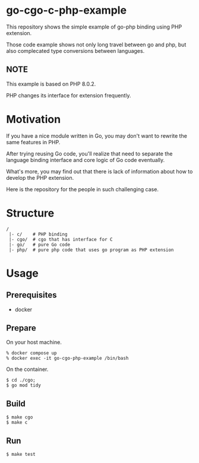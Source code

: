 # go-cgo-c-php-example

This repository shows the simple example of go-php binding using PHP extension.

Those code example shows not only long travel between go and php, but also complecated type conversions between languages.

## NOTE

This example is based on PHP 8.0.2.

PHP changes its interface for extension frequently.

# Motivation

If you have a nice module written in Go, you may don't want to rewrite the same features in PHP.

After trying reusing Go code, you'll realize that need to separate the language binding interface and core logic of Go code eventually.

What's more, you may find out that there is lack of information about how to develop the PHP extension.

Here is the repository for the people in such challenging case.

# Structure

```
/
 |- c/    # PHP binding
 |- cgo/  # cgo that has interface for C
 |- go/   # pure Go code
 |- php/  # pure php code that uses go program as PHP extension
```

# Usage

## Prerequisites

- docker

## Prepare

On your host machine.

```
% docker compose up
% docker exec -it go-cgo-php-example /bin/bash
```

On the container.

```
$ cd ./cgo;
$ go mod tidy
```

## Build

```
$ make cgo
$ make c
```

## Run

```
$ make test
```

